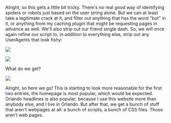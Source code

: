 Alright, so this gets a little bit tricky. There's no real good way of identifying spiders or robots just based on the user string alone. But we can at least take a legitimate crack at it, and filter out anything that has the word "bot" in it, or anything from my caching plugin that might be requesting pages in advance as well. We'll also strip out our friend single dash. So, we will once again refine our script to, in addition to everything else, strip out any UserAgents that look fishy:

![](https://github.com/fenago/katacoda-scenarios/raw/master/datascience-machine-learning/datascience-machine-learning-chapter-08/steps/13/10.png)

![](https://github.com/fenago/katacoda-scenarios/raw/master/datascience-machine-learning/datascience-machine-learning-chapter-08/steps/13/11.png)

What do we get?

![](https://github.com/fenago/katacoda-scenarios/raw/master/datascience-machine-learning/datascience-machine-learning-chapter-08/steps/13/12.png)


Alright, so here we go! This is starting to look more reasonable for the first two entries, the homepage is most popular, which would be expected. Orlando headlines is also popular, because I use this website more than anybody else, and I live in Orlando. But after that, we get a bunch of stuff that aren't webpages at all: a bunch of scripts, a bunch of CSS files. Those aren't web pages.
